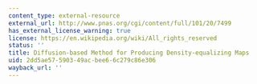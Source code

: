 ```yaml
---
content_type: external-resource
external_url: http://www.pnas.org/cgi/content/full/101/20/7499
has_external_license_warning: true
license: https://en.wikipedia.org/wiki/All_rights_reserved
status: ''
title: Diffusion-based Method for Producing Density-equalizing Maps
uid: 2dd5ae57-5903-49ac-bee6-6c279c86e306
wayback_url: ''
---
```

